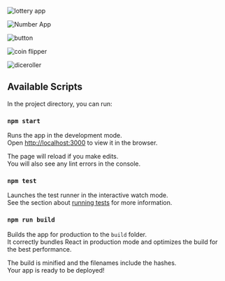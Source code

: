 ![lottery app](https://user-images.githubusercontent.com/27056663/71719581-d71edf80-2e44-11ea-94b7-75a2c33c9d36.PNG)

![Number App](https://user-images.githubusercontent.com/27056663/71719582-d7b77600-2e44-11ea-82dd-fe68141068ea.PNG)

![button](https://user-images.githubusercontent.com/27056663/71719583-d7b77600-2e44-11ea-99ef-06e29a7c3956.PNG)

![coin flipper](https://user-images.githubusercontent.com/27056663/71719584-d7b77600-2e44-11ea-9a08-3be30299395e.PNG)

![diceroller](https://user-images.githubusercontent.com/27056663/71719586-d8500c80-2e44-11ea-87f6-3de515c71995.PNG)

## Available Scripts

In the project directory, you can run:

### `npm start`

Runs the app in the development mode.<br>
Open [http://localhost:3000](http://localhost:3000) to view it in the browser.

The page will reload if you make edits.<br>
You will also see any lint errors in the console.

### `npm test`

Launches the test runner in the interactive watch mode.<br>
See the section about [running tests](https://facebook.github.io/create-react-app/docs/running-tests) for more information.

### `npm run build`

Builds the app for production to the `build` folder.<br>
It correctly bundles React in production mode and optimizes the build for the best performance.

The build is minified and the filenames include the hashes.<br>
Your app is ready to be deployed!
